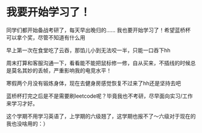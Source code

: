 # 我要开始学习了！
同学们都开始备战考研了，每天早出晚归的......
我也要开始学习了！希望蓝桥杯可以拿个奖，尽管不知道有什么用

早上第一次在食堂吃了云吞，那馅儿小到无法咬一半，只能一口吞下hh

周末打算和客服沟通一下，看看能不能把鼠标修一修，自从买来，不插线的时候总是莫名其妙的丢帧，严重影响我的电竞水平！

寒假两个月没有锻炼身体，现在去健身房感觉恢复不过来了hh还是坚持去吧

蓝桥杯打完之后是不是需要刷leetcode呢？毕竟我也不考研，尽早面向实习/工作来学习才好。

这个学期不用学习英语了，上学期的六级翘了，这学期也报不了～六级对于现在的我也没啥用的：）
